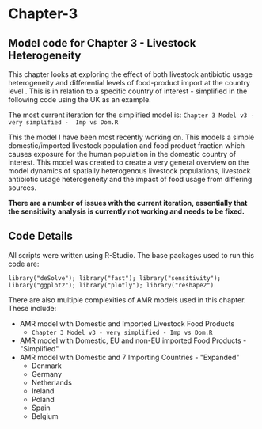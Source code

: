 # Chapter-3
## Model code for Chapter 3 - Livestock Heterogeneity 

This chapter looks at exploring the effect of both livestock antibiotic usage heterogeneity and differential levels of food-product import at the country level . This is in relation to a specific country of interest - simplified in the following code using the UK as an example.

The most current iteration for the simplified model is: ```Chapter 3 Model v3 - very simplified -  Imp vs Dom.R```

This the model I have been most recently working on. This models a simple domestic/imported livestock population and food product fraction which causes exposure for the human population in the domestic country of interest. This model was created to create a very general overview on the model dynamics of spatially heterogenous livestock populations, livestock antibiotic usage heterogeneity and the impact of food usage from differing sources. 

**There are a number of issues with the current iteration, essentially that the sensitivity analysis is currently not working and needs to be fixed.**

## Code Details

All scripts were written using R-Studio. The base packages used to run this code are:

`library("deSolve"); library("fast"); library("sensitivity"); library("ggplot2"); library("plotly"); library("reshape2")`

There are also multiple complexities of AMR models used in this chapter. These include:

- AMR model with Domestic and Imported Livestock Food Products
  - ```Chapter 3 Model v3 - very simplified - Imp vs Dom.R```
- AMR model with Domestic, EU and non-EU imported Food Products - "Simplified"
- AMR model with Domestic and 7 Importing Countries - "Expanded"
  - Denmark
  - Germany
  - Netherlands
  - Ireland
  - Poland
  - Spain
  - Belgium
